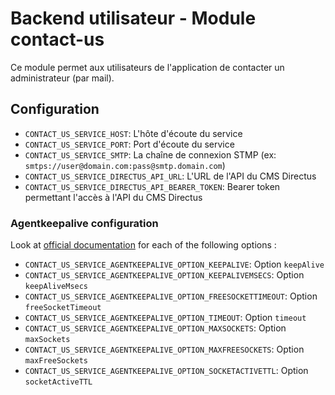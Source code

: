 # Backend utilisateur - Module contact-us
Ce module permet aux utilisateurs de l'application de contacter un administrateur (par mail).

## Configuration
- `CONTACT_US_SERVICE_HOST`: L'hôte d'écoute du service
- `CONTACT_US_SERVICE_PORT`: Port d'écoute du service
- `CONTACT_US_SERVICE_SMTP`: La chaîne de connexion STMP (ex: `smtps://user@domain.com:pass@smtp.domain.com`)
- `CONTACT_US_SERVICE_DIRECTUS_API_URL`: L'URL de l'API du CMS Directus
- `CONTACT_US_SERVICE_DIRECTUS_API_BEARER_TOKEN`: Bearer token permettant l'accès à l'API du CMS Directus

### Agentkeepalive configuration
Look at [official documentation](https://github.com/node-modules/agentkeepalive#new-agentoptions) for each of the following options :
- `CONTACT_US_SERVICE_AGENTKEEPALIVE_OPTION_KEEPALIVE`: Option `keepAlive`
- `CONTACT_US_SERVICE_AGENTKEEPALIVE_OPTION_KEEPALIVEMSECS`: Option `keepAliveMsecs`
- `CONTACT_US_SERVICE_AGENTKEEPALIVE_OPTION_FREESOCKETTIMEOUT`: Option `freeSocketTimeout`
- `CONTACT_US_SERVICE_AGENTKEEPALIVE_OPTION_TIMEOUT`: Option `timeout`
- `CONTACT_US_SERVICE_AGENTKEEPALIVE_OPTION_MAXSOCKETS`: Option `maxSockets`
- `CONTACT_US_SERVICE_AGENTKEEPALIVE_OPTION_MAXFREESOCKETS`: Option `maxFreeSockets`
- `CONTACT_US_SERVICE_AGENTKEEPALIVE_OPTION_SOCKETACTIVETTL`: Option `socketActiveTTL`
